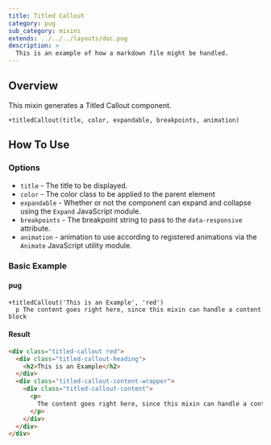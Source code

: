 ```yaml
---
title: Titled Callout
category: pug
sub_category: mixins
extends: ../../../layouts/doc.pug
description: >
  This is an example of how a markdown file might be handled.
---
```


## Overview

This mixin generates a Titled Callout component.

```jade
+titledCallout(title, color, expandable, breakpoints, animation)
```

## How To Use

### Options

- `title` - The title to be displayed.
- `color` - The color class to be applied to the parent element
- `expandable` - Whether or not the component can expand and collapse using the `Expand`
  JavaScript module.
- `breakpoints` - The breakpoint string to pass to the `data-responsive` attribute.
- `animation` - animation to use according to registered animations via the `Animate`
  JavaScript utility module.

### Basic Example

#### pug

```jade
+titledCallout('This is an Example', 'red')
  p The content goes right here, since this mixin can handle a content block
```

#### Result

```html
<div class="titled-callout red">
  <div class="titled-callout-heading">
    <h2>This is an Example</h2>
  </div>
  <div class="titled-callout-content-wrapper">
    <div class="titled-callout-content">
      <p>
        The content goes right here, since this mixin can handle a content block
      </p>
    </div>
  </div>
</div>
```
